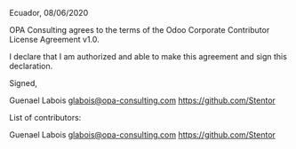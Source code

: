 Ecuador, 08/06/2020

OPA Consulting agrees to the terms of the Odoo Corporate Contributor License
Agreement v1.0.

I declare that I am authorized and able to make this agreement and sign this
declaration.

Signed,

Guenael Labois  glabois@opa-consulting.com https://github.com/Stentor

List of contributors:

Guenael Labois  glabois@opa-consulting.com https://github.com/Stentor
